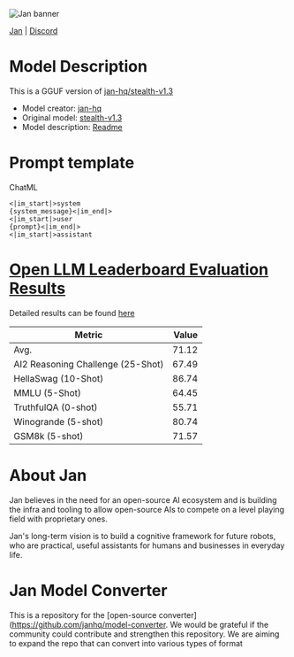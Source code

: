 ![Jan banner](https://github.com/janhq/jan/assets/89722390/35daac7d-b895-487c-a6ac-6663daaad78e)

[Jan](https://jan.ai/) | [Discord](https://discord.gg/AsJ8krTT3N)

# Model Description
This is a GGUF version of [jan-hq/stealth-v1.3](https://huggingface.co/jan-hq/stealth-v1.3)
- Model creator: [jan-hq](https://huggingface.co/jan-hq)
- Original model: [stealth-v1.3](https://huggingface.co/jan-hq/stealth-v1.3)
- Model description: [Readme](https://huggingface.co/jan-hq/stealth-v1.3/blob/main/README.md)

# Prompt template

ChatML
```
<|im_start|>system
{system_message}<|im_end|>
<|im_start|>user
{prompt}<|im_end|>
<|im_start|>assistant

```


# [Open LLM Leaderboard Evaluation Results](https://huggingface.co/spaces/HuggingFaceH4/open_llm_leaderboard)
Detailed results can be found [here](https://huggingface.co/datasets/open-llm-leaderboard/details_jan-hq__stealth-v1.3)

|             Metric              |Value|
|---------------------------------|----:|
|Avg.                             |71.12|
|AI2 Reasoning Challenge (25-Shot)|67.49|
|HellaSwag (10-Shot)              |86.74|
|MMLU (5-Shot)                    |64.45|
|TruthfulQA (0-shot)              |55.71|
|Winogrande (5-shot)              |80.74|
|GSM8k (5-shot)                   |71.57|



# About Jan
Jan believes in the need for an open-source AI ecosystem and is building the infra and tooling to allow open-source AIs to compete on a level playing field with proprietary ones.

Jan's long-term vision is to build a cognitive framework for future robots, who are practical, useful assistants for humans and businesses in everyday life.

# Jan Model Converter
This is a repository for the [open-source converter](https://github.com/janhq/model-converter. We would be grateful if the community could contribute and strengthen this repository. We are aiming to expand the repo that can convert into various types of format

